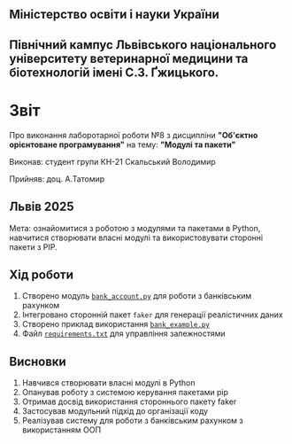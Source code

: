 ## Міністерство освіти і науки України

## Північний кампус Львівського національного університету ветеринарної медицини та біотехнологій імені С.З. Ґжицького.

# Звіт
Про виконання лаборотарної роботи №8 з дисципліни **"Об'єктно орієнтоване програмування"** на тему: **"Модулі та пакети"**

Виконав: студент групи КН-21 Скальський Володимир

Прийняв: доц. А.Татомир
## Львів 2025

Мета: ознайомитися з роботою з модулями та пакетами в Python, навчитися створювати власні модулі та використовувати сторонні пакети з PIP.

## Хід роботи
1. Створено модуль [`bank_account.py`](bank_account.py) для роботи з банківським рахунком
2. Інтегровано сторонній пакет `faker` для генерації реалістичних даних
3. Створено приклад використання [`bank_example.py`](bank_example.py)
4. Файл [`requirements.txt`](requirements.txt) для управління залежностями

## Висновки
1. Навчився створювати власні модулі в Python
2. Опанував роботу з системою керування пакетами pip
3. Отримав досвід використання стороннього пакету faker
4. Застосував модульний підхід до організації коду
5. Реалізував систему для роботи з банківським рахунком з використанням ООП 